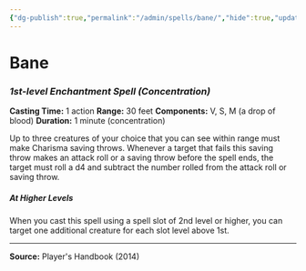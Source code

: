```yaml
---
{"dg-publish":true,"permalink":"/admin/spells/bane/","hide":true,"updated":"2025-08-05T19:49:54.356+01:00"}
---
```


# Bane
### *1st-level Enchantment Spell* *(Concentration)*
**Casting Time:** 1 action
**Range:** 30 feet
**Components:** V, S, M (a drop of blood)
**Duration:** 1 minute (concentration)

Up to three creatures of your choice that you can see within range must make Charisma saving throws. Whenever a target that fails this saving throw makes an attack roll or a saving throw before the spell ends, the target must roll a d4 and subtract the number rolled from the attack roll or saving throw.

##### At Higher Levels
When you cast this spell using a spell slot of 2nd level or higher, you can target one additional creature for each slot level above 1st.

---
**Source:** Player's Handbook (2014)